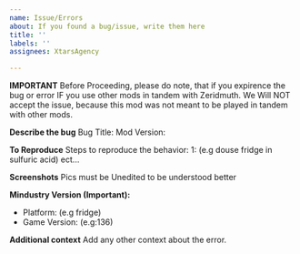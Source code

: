 ```yaml
---
name: Issue/Errors
about: If you found a bug/issue, write them here
title: ''
labels: ''
assignees: XtarsAgency

---
```


**IMPORTANT**
Before Proceeding, please do note, that if you expirence the bug or error IF you use other mods in tandem with Zeridmuth.  We Will NOT accept the issue, because this mod was not meant to be played in tandem with other mods.

**Describe the bug**
Bug Title:
Mod Version:

**To Reproduce**
Steps to reproduce the behavior:
1: (e.g douse fridge in sulfuric acid)
ect...

**Screenshots**
Pics must be Unedited to be understood better

**Mindustry Version (Important):**
 - Platform: (e.g fridge)
 - Game Version: (e.g:136)

**Additional context**
Add any other context about the error.
